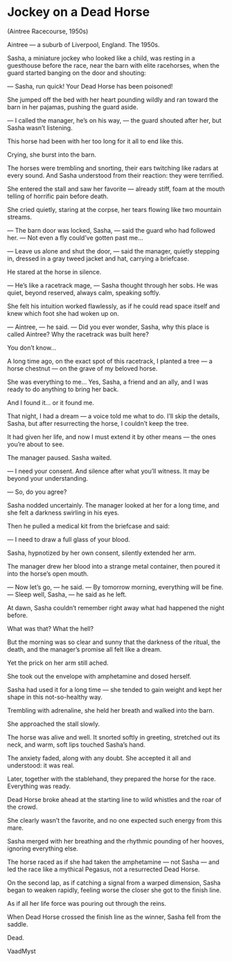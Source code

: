 # Jockey on a Dead Horse



(Aintree Racecourse, 1950s)

Aintree — a suburb of Liverpool, England. The 1950s.


Sasha, a miniature jockey who looked like a child, was resting in a guesthouse before the race, near the barn with elite racehorses, when the guard started banging on the door and shouting:

— Sasha, run quick! Your Dead Horse has been poisoned!

She jumped off the bed with her heart pounding wildly and ran toward the barn in her pajamas, pushing the guard aside.

— I called the manager, he’s on his way, — the guard shouted after her, but Sasha wasn’t listening.

This horse had been with her too long for it all to end like this.

Crying, she burst into the barn.

The horses were trembling and snorting, their ears twitching like radars at every sound. And Sasha understood from their reaction: they were terrified.

She entered the stall and saw her favorite — already stiff, foam at the mouth telling of horrific pain before death.

She cried quietly, staring at the corpse, her tears flowing like two mountain streams.

— The barn door was locked, Sasha, — said the guard who had followed her. — Not even a fly could’ve gotten past me…

— Leave us alone and shut the door, — said the manager, quietly stepping in, dressed in a gray tweed jacket and hat, carrying a briefcase.

He stared at the horse in silence.

— He’s like a racetrack mage, — Sasha thought through her sobs. He was quiet, beyond reserved, always calm, speaking softly.

She felt his intuition worked flawlessly, as if he could read space itself and knew which foot she had woken up on.

— Aintree, — he said. — Did you ever wonder, Sasha, why this place is called Aintree? Why the racetrack was built here?

You don’t know…

A long time ago, on the exact spot of this racetrack, I planted a tree — a horse chestnut — on the grave of my beloved horse.

She was everything to me… Yes, Sasha, a friend and an ally, and I was ready to do anything to bring her back.

And I found it… or it found me.

That night, I had a dream — a voice told me what to do. I’ll skip the details, Sasha, but after resurrecting the horse, I couldn’t keep the tree.

It had given her life, and now I must extend it by other means — the ones you’re about to see.

The manager paused. Sasha waited.

— I need your consent. And silence after what you’ll witness. It may be beyond your understanding.

— So, do you agree?

Sasha nodded uncertainly. The manager looked at her for a long time, and she felt a darkness swirling in his eyes.

Then he pulled a medical kit from the briefcase and said:

— I need to draw a full glass of your blood.

Sasha, hypnotized by her own consent, silently extended her arm.

The manager drew her blood into a strange metal container, then poured it into the horse’s open mouth.

— Now let’s go, — he said.
— By tomorrow morning, everything will be fine.
— Sleep well, Sasha, — he said as he left.


At dawn, Sasha couldn’t remember right away what had happened the night before.

What was that? What the hell?

But the morning was so clear and sunny that the darkness of the ritual, the death, and the manager’s promise all felt like a dream.

Yet the prick on her arm still ached.

She took out the envelope with amphetamine and dosed herself.

Sasha had used it for a long time — she tended to gain weight and kept her shape in this not-so-healthy way.

Trembling with adrenaline, she held her breath and walked into the barn.

She approached the stall slowly.

The horse was alive and well. It snorted softly in greeting, stretched out its neck, and warm, soft lips touched Sasha’s hand.

The anxiety faded, along with any doubt. She accepted it all and understood: it was real.

Later, together with the stablehand, they prepared the horse for the race. Everything was ready.



Dead Horse broke ahead at the starting line to wild whistles and the roar of the crowd.

She clearly wasn’t the favorite, and no one expected such energy from this mare.

Sasha merged with her breathing and the rhythmic pounding of her hooves, ignoring everything else.

The horse raced as if she had taken the amphetamine — not Sasha — and led the race like a mythical Pegasus, not a resurrected Dead Horse.

On the second lap, as if catching a signal from a warped dimension, Sasha began to weaken rapidly, feeling worse the closer she got to the finish line.

As if all her life force was pouring out through the reins.

When Dead Horse crossed the finish line as the winner, Sasha fell from the saddle.

Dead.


VaadMyst 
